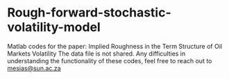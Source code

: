 # Rough-forward-stochastic-volatility-model
Matlab codes for the paper: Implied Roughness in the Term Structure of Oil Markets Volatility
The data file is not shared.
Any difficulties in understanding the functionality of these codes, feel free to reach out to mesias@sun.ac.za


